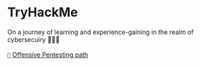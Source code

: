# TryHackMe
On a journey of learning and experience-gaining in the realm of cybersecuiry 🕵🏻‍♀️
<br>
<br>
 <code>👾</code> [Offensive Pentesting path](https://www.notion.so/maryahs/THM-Offensive-Pentesting-Path-3f56d596ed624b12b1b7d9f7da8a8696?pvs=4)

